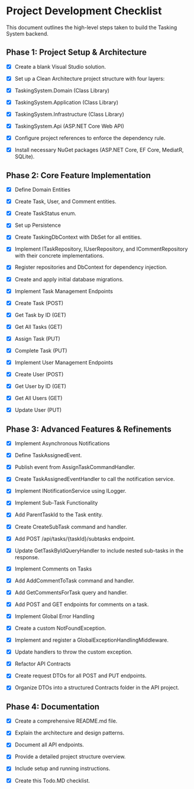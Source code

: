 # **Project Development Checklist**
This document outlines the high-level steps taken to build the Tasking System backend.

## **Phase 1: Project Setup & Architecture**
- [x] Create a blank Visual Studio solution.

- [x] Set up a Clean Architecture project structure with four layers:

- [x] TaskingSystem.Domain (Class Library)

- [x] TaskingSystem.Application (Class Library)

- [x] TaskingSystem.Infrastructure (Class Library)

- [x] TaskingSystem.Api (ASP.NET Core Web API)

- [x] Configure project references to enforce the dependency rule.

- [x] Install necessary NuGet packages (ASP.NET Core, EF Core, MediatR, SQLite).

## **Phase 2: Core Feature Implementation**
- [x] Define Domain Entities

- [x] Create Task, User, and Comment entities.

- [x] Create TaskStatus enum.

- [x] Set up Persistence

- [x] Create TaskingDbContext with DbSet for all entities.

- [x] Implement ITaskRepository, IUserRepository, and ICommentRepository with their concrete implementations.

- [x] Register repositories and DbContext for dependency injection.

- [x] Create and apply initial database migrations.

- [x] Implement Task Management Endpoints

- [x] Create Task (POST)

- [x] Get Task by ID (GET)

- [x] Get All Tasks (GET)

- [x] Assign Task (PUT)

- [x] Complete Task (PUT)

- [x] Implement User Management Endpoints

- [x] Create User (POST)

- [x] Get User by ID (GET)

- [x] Get All Users (GET)

- [x] Update User (PUT)

## **Phase 3: Advanced Features & Refinements**
- [x] Implement Asynchronous Notifications

- [x] Define TaskAssignedEvent.

- [x] Publish event from AssignTaskCommandHandler.

- [x] Create TaskAssignedEventHandler to call the notification service.

- [x] Implement INotificationService using ILogger.

- [x] Implement Sub-Task Functionality

- [x] Add ParentTaskId to the Task entity.

- [x] Create CreateSubTask command and handler.

- [x] Add POST /api/tasks/{taskId}/subtasks endpoint.

- [x] Update GetTaskByIdQueryHandler to include nested sub-tasks in the response.

- [x] Implement Comments on Tasks

- [x] Add AddCommentToTask command and handler.

- [x] Add GetCommentsForTask query and handler.

- [x] Add POST and GET endpoints for comments on a task.

- [x] Implement Global Error Handling

- [x] Create a custom NotFoundException.

- [x] Implement and register a GlobalExceptionHandlingMiddleware.

- [x] Update handlers to throw the custom exception.

- [x] Refactor API Contracts

- [x] Create request DTOs for all POST and PUT endpoints.

- [x] Organize DTOs into a structured Contracts folder in the API project.

## **Phase 4: Documentation**
- [x] Create a comprehensive README.md file.

- [x] Explain the architecture and design patterns.

- [x] Document all API endpoints.

- [x] Provide a detailed project structure overview.

- [x] Include setup and running instructions.

- [x] Create this Todo.MD checklist.
